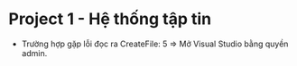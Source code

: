 # Project 1 - Hệ thống tập tin
- Trường hợp gặp lỗi đọc ra CreateFile: 5 => Mở Visual Studio bằng quyền admin.
